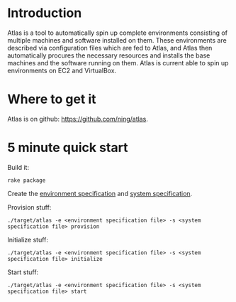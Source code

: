 # Introduction

Atlas is a tool to automatically spin up complete environments consisting of multiple machines
and software installed on them. These environments are described via configuration files which
are fed to Atlas, and Atlas then automatically procures the necessary resources and installs
the base machines and the software running on them.
Atlas is current able to spin up environments on EC2 and VirtualBox.

# Where to get it

Atlas is on github: <https://github.com/ning/atlas>.

# 5 minute quick start

Build it:

    rake package

Create the [environment specification](#environment-specification) and
[system specification](#system-specification).

Provision stuff:

    ./target/atlas -e <environment specification file> -s <system specification file> provision

Initialize stuff:

    ./target/atlas -e <environment specification file> -s <system specification file> initialize

Start stuff:

    ./target/atlas -e <environment specification file> -s <system specification file> start

